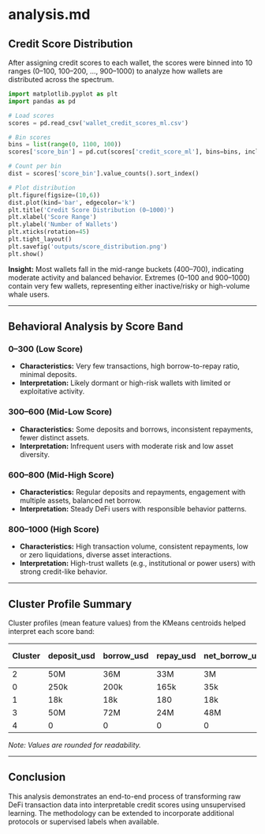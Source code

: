 # analysis.md

## Credit Score Distribution

After assigning credit scores to each wallet, the scores were binned into 10 ranges (0–100, 100–200, …, 900–1000) to analyze how wallets are distributed across the spectrum.

```python
import matplotlib.pyplot as plt
import pandas as pd

# Load scores
scores = pd.read_csv('wallet_credit_scores_ml.csv')

# Bin scores
bins = list(range(0, 1100, 100))
scores['score_bin'] = pd.cut(scores['credit_score_ml'], bins=bins, include_lowest=True)

# Count per bin
dist = scores['score_bin'].value_counts().sort_index()

# Plot distribution
plt.figure(figsize=(10,6))
dist.plot(kind='bar', edgecolor='k')
plt.title('Credit Score Distribution (0–1000)')
plt.xlabel('Score Range')
plt.ylabel('Number of Wallets')
plt.xticks(rotation=45)
plt.tight_layout()
plt.savefig('outputs/score_distribution.png')
plt.show()
```

**Insight:** Most wallets fall in the mid-range buckets (400–700), indicating moderate activity and balanced behavior. Extremes (0–100 and 900–1000) contain very few wallets, representing either inactive/risky or high-volume whale users.

---

## Behavioral Analysis by Score Band

### 0–300 (Low Score)

* **Characteristics:** Very few transactions, high borrow-to-repay ratio, minimal deposits.
* **Interpretation:** Likely dormant or high-risk wallets with limited or exploitative activity.

### 300–600 (Mid-Low Score)

* **Characteristics:** Some deposits and borrows, inconsistent repayments, fewer distinct assets.
* **Interpretation:** Infrequent users with moderate risk and low asset diversity.

### 600–800 (Mid-High Score)

* **Characteristics:** Regular deposits and repayments, engagement with multiple assets, balanced net borrow.
* **Interpretation:** Steady DeFi users with responsible behavior patterns.

### 800–1000 (High Score)

* **Characteristics:** High transaction volume, consistent repayments, low or zero liquidations, diverse asset interactions.
* **Interpretation:** High-trust wallets (e.g., institutional or power users) with strong credit-like behavior.

---

## Cluster Profile Summary

Cluster profiles (mean feature values) from the KMeans centroids helped interpret each score band:

| Cluster | deposit\_usd | borrow\_usd | repay\_usd | net\_borrow\_usd | num\_liquidations | num\_txns | repay\_to\_borrow\_ratio | num\_assets | Assigned Score |
| ------- | ------------ | ----------- | ---------- | ---------------- | ----------------- | --------- | ------------------------ | ----------- | -------------- |
| 2       | 50M          | 36M         | 33M        | 3M               | 0.0               | 94        | 0.92                     | 3.0         | 950            |
| 0       | 250k         | 200k        | 165k       | 35k              | 0.2               | 64        | 0.87                     | 4.4         | 800            |
| 1       | 18k          | 18k         | 180        | 18k              | 0.0               | 6         | 0.01                     | 1.1         | 600            |
| 3       | 50M          | 72M         | 24M        | 48M              | 2.0               | 344       | 0.33                     | 8.0         | 400            |
| 4       | 0            | 0           | 0          | 0                | 0.0               | 14000     | 0.0                      | 1.0         | 100            |

*Note: Values are rounded for readability.*

---

## Conclusion

This analysis demonstrates an end-to-end process of transforming raw DeFi transaction data into interpretable credit scores using unsupervised learning. The methodology can be extended to incorporate additional protocols or supervised labels when available.

